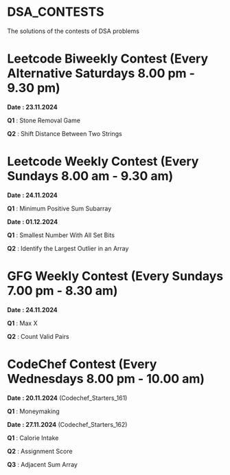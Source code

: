 # DSA_CONTESTS
The solutions of the contests of DSA problems

# Leetcode Biweekly Contest (Every Alternative Saturdays 8.00 pm - 9.30 pm)

**Date : 23.11.2024** 

**Q1** : Stone Removal Game

**Q2** : Shift Distance Between Two Strings

# Leetcode Weekly Contest (Every Sundays 8.00 am - 9.30 am)

**Date : 24.11.2024** 

**Q1** : Minimum Positive Sum Subarray 

**Date : 01.12.2024** 

**Q1** : Smallest Number With All Set Bits

**Q2** : Identify the Largest Outlier in an Array

# GFG Weekly Contest (Every Sundays 7.00 pm - 8.30 am)

**Date : 24.11.2024** 

**Q1** : Max X

**Q2** : Count Valid Pairs

# CodeChef Contest (Every Wednesdays 8.00 pm - 10.00 am)

**Date : 20.11.2024** (Codechef_Starters_161)

**Q1** : Moneymaking



**Date : 27.11.2024** (Codechef_Starters_162)

**Q1** : Calorie Intake

**Q2** : Assignment Score

**Q3** : Adjacent Sum Array



